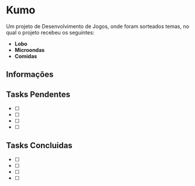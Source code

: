 # **Kumo**

Um projeto de Desenvolvimento de Jogos, onde foram sorteados temas, no qual o projeto recebeu os seguintes:

* **Lobo**
* **Microondas**
* **Comidas**

## **Informações**

## **Tasks Pendentes**
- [ ]
- [ ] 
- [ ] 
- [ ] 

## **Tasks Concluidas**
- [ ]
- [ ] 
- [ ] 
- [ ] 

